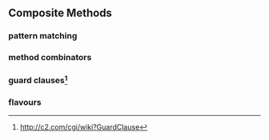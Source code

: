 ## Composite Methods

### pattern matching

### method combinators

### guard clauses[^gc]

[^gc]: http://c2.com/cgi/wiki?GuardClause

### flavours

